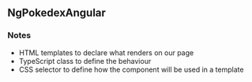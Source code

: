 ## NgPokedexAngular

### Notes

- HTML templates to declare what renders on our page
- TypeScript class to define the behaviour
- CSS selector to define how the component will be used in a template 
